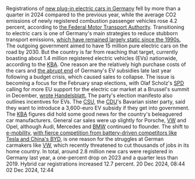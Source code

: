 Registrations of [new plug-in electric cars in Germany](https://www.kba.de/DE/Presse/Pressemitteilungen/Fahrzeugzulassungen/2025/pm01_2025_n_12_24_pm_komplett.html) fell by more than a quarter in 2024 compared to the previous year, while the average CO2 emissions of newly registered combustion passenger vehicles rose 4.2 percent, according to [the Federal Motor Transport Authority](https://www.cleanenergywire.org/experts/federal-motor-transport-authority). 
Transitioning to electric cars is one of Germany's main strategies to reduce stubborn transport emissions, [which have remained largely static since the 1990s.](https://www.cleanenergywire.org/news/two-thirds-germans-want-mobility-transition-one-third-willing-give-car-survey) The outgoing government aimed to have 15 million pure electric cars on the road by 2030. But the country is far from reaching that target, currently boasting about 1.4 million registered electric vehicles (EVs) nationwide, according to the [KBA](https://www.cleanenergywire.org/experts/federal-motor-transport-authority).
One reason are the relatively high purchase costs of the cars and [the abrupt end](https://www.cleanenergywire.org/news/vote25-transport-transition-poses-policy-conundrum-next-german-government) of Germany's EV subsidies late last year following a budget crisis, which caused sales to collapse. The issue is becoming a focus for the February snap elections, with Olaf Scholz's [SPD](https://www.cleanenergywire.org/experts/spd-social-democratic-party) calling for more EU support for the electric car market at a Brussel's summit in December, [wrote Handelsblatt.](https://www.handelsblatt.com/unternehmen/industrie/elektromobilitaet-absatzkrise-fuer-elektroautos-neuzulassungen-brechen-ein/100098881.html) The party's election manifesto also outlines incentives for EVs. The [CSU](https://www.cleanenergywire.org/experts/csu-christian-social-union), the [CDU](https://www.cleanenergywire.org/experts/cdu-christian-democratic-union)'s Bavarian sister party, said they want to introduce a 3,600-euro EV subsidy if they get into government. 
The [KBA](https://www.cleanenergywire.org/experts/federal-motor-transport-authority) figures did hold some good news for the country's beleaguered car manufacturers. General car sales were up slightly for Porsche, [VW](https://www.cleanenergywire.org/experts/vw-volkswagen) and Opel, although Audi, Mercedes and [BMW](https://www.cleanenergywire.org/experts/bmw-bayerische-motoren-werke) continued to flounder. The shift to [e-mobility](https://www.cleanenergywire.org/glossary/letter_e#e-mobility), [with fierce competition from battery-driven competitors like Tesla and China's BYD,](https://www.cleanenergywire.org/news/vw-may-shut-three-plants-germany-workers-representative) is one reason for the struggles at German carmakers like [VW](https://www.cleanenergywire.org/experts/vw-volkswagen), which recently threatened to cut thousands of jobs in its home country. 
In total, around 2.8 million new cars were registered in Germany last year, a one-percent drop on 2023 and a quarter less than 2019. Hybrid car registrations increased 12.7 percent.
20 Dec 2024, 08:44
02 Dec 2024, 12:44